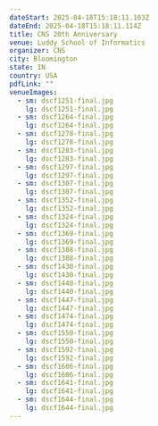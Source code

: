 ```yaml
---
dateStart: 2025-04-18T15:18:11.103Z
dateEnd: 2025-04-18T15:18:11.114Z
title: CNS 20th Anniversary
venue: Luddy School of Informatics
organizer: CNS
city: Bloomington
state: IN
country: USA
pdfLink: ""
venueImages:
  - sm: dscf1251-final.jpg
    lg: dscf1251-final.jpg
  - sm: dscf1264-final.jpg
    lg: dscf1264-final.jpg
  - sm: dscf1278-final.jpg
    lg: dscf1278-final.jpg
  - sm: dscf1283-final.jpg
    lg: dscf1283-final.jpg
  - sm: dscf1297-final.jpg
    lg: dscf1297-final.jpg
  - sm: dscf1307-final.jpg
    lg: dscf1307-final.jpg
  - sm: dscf1352-final.jpg
    lg: dscf1352-final.jpg
  - sm: dscf1324-final.jpg
    lg: dscf1324-final.jpg
  - sm: dscf1369-final.jpg
    lg: dscf1369-final.jpg
  - sm: dscf1388-final.jpg
    lg: dscf1388-final.jpg
  - sm: dscf1430-final.jpg
    lg: dscf1430-final.jpg
  - sm: dscf1440-final.jpg
    lg: dscf1440-final.jpg
  - sm: dscf1447-final.jpg
    lg: dscf1447-final.jpg
  - sm: dscf1474-final.jpg
    lg: dscf1474-final.jpg
  - sm: dscf1550-final.jpg
    lg: dscf1550-final.jpg
  - sm: dscf1592-final.jpg
    lg: dscf1592-final.jpg
  - sm: dscf1606-final.jpg
    lg: dscf1606-final.jpg
  - sm: dscf1641-final.jpg
    lg: dscf1641-final.jpg
  - sm: dscf1644-final.jpg
    lg: dscf1644-final.jpg
---
```

